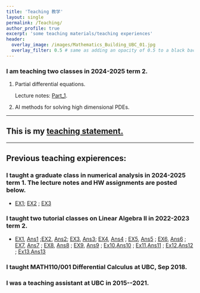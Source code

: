 ```yaml
---
title: 'Teaching 教学'
layout: single
permalink: /Teaching/
author_profile: true
excerpt: 'some teaching materials/teaching experiences'
header:
  overlay_image: /images/Mathematics_Building_UBC_01.jpg
  overlay_filter: 0.5 # same as adding an opacity of 0.5 to a black background
---
```




###  I am teaching two classes in 2024-2025 term 2. 
1.   Partial differential equations.

     Lecture notes: [Part_1]().  


2.  AI methods for solving high dimensional PDEs.

---

## This is my [teaching statement.](/file/teaching_statement.pdf)

---
## Previous teaching expierences:

### I taught a graduate class in numerical analysis in 2024-2025 term 1. The lecture notes and HW assignments are posted below.
+ [EX1](/file/teaching/2024EX1.pdf); [EX2](/file/teaching/2024EX2.pdf) ; [EX3](/file/teaching/2024EX3.pdf)
  
### I taught two tutorial classes on Linear Algebra II in 2022-2023 term 2.
+ [EX1](/file/teaching/EX1.pdf), [Ans1](/file/teaching/Ans1.pdf) ;[EX2](/file/teaching/EX2.pdf), [Ans2](/file/teaching/Ans2.pdf); [EX3](/file/teaching/EX3.pdf), [Ans3](/file/teaching/Ans3.pdf); [EX4](/file/teaching/EX4.pdf), [Ans4](/file/teaching/Ans4.pdf)
; [EX5](/file/teaching/EX5.pdf), [Ans5](/file/teaching/Ans5.pdf)
; [EX6](/file/teaching/EX6.pdf), [Ans6](/file/teaching/Ans6.pdf)
; [EX7](/file/teaching/EX7.pdf), [Ans7](/file/teaching/Ans7.pdf)
; [EX8](/file/teaching/EX8.pdf), [Ans8](/file/teaching/Ans8.pdf)
; [EX9](/file/teaching/EX9.pdf), [Ans9](/file/teaching/EX9answer(1).pdf)
; [Ex10](/file/teaching/EX10.pdf),[Ans10](/file/teaching/EX10answer(1).pdf)
; [Ex11](/file/teaching/EX11.pdf),[Ans11](/file/teaching/EX11answer.pdf)
; [Ex12](/file/teaching/EX12.pdf),[Ans12](/file/teaching/EX12answer.pdf)
; [Ex13](/file/teaching/EX13.pdf),[Ans13](/file/teaching/Ans13.pdf)


### I taught MATH110/001 Differential Calculus at UBC, Sep 2018.
### I was a teaching assistant  at UBC in 2015--2021.

